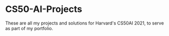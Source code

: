 # CS50-AI-Projects
These are all my projects and solutions for Harvard's CS50AI 2021, to serve as part of my portfolio.
